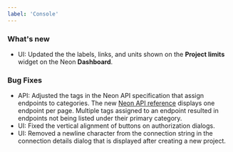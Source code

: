 ```yaml
---
label: 'Console'
---
```


### What's new

- UI: Updated the the labels, links, and units shown on the **Project limits** widget on the Neon **Dashboard**.

### Bug Fixes

- API: Adjusted the tags in the Neon API specification that assign endpoints to categories. The new [Neon API reference](https://neon.tech/docs/reference/api-reference) displays one endpoint per page. Multiple tags assigned to an endpoint resulted in endpoints not being listed under their primary category.
- UI: Fixed the vertical alignment of buttons on authorization dialogs.
- UI: Removed a newline character from the connection string in the connection details dialog that is displayed after creating a new project.
